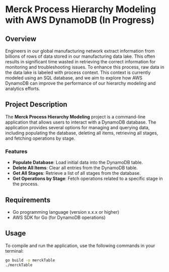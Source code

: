 # Merck Process Hierarchy Modeling with AWS DynamoDB (In Progress)

## Overview

Engineers in our global manufacturing network extract information from billions of rows of data stored in our manufacturing data lake. This often results in significant time wasted in retrieving the correct information for monitoring and troubleshooting issues. To enhance this process, raw data in the data lake is labeled with process context. This context is currently modeled using an SQL database, and we aim to explore how AWS DynamoDB can improve the performance of our hierarchy modeling and analytics efforts.

## Project Description

The **Merck Process Hierarchy Modeling** project is a command-line application that allows users to interact with a DynamoDB database. The application provides several options for managing and querying data, including populating the database, deleting all items, retrieving all stages, and fetching operations by stage.

### Features

- **Populate Database**: Load initial data into the DynamoDB table.
- **Delete All Items**: Clear all entries from the DynamoDB table.
- **Get All Stages**: Retrieve a list of all stages from the database.
- **Get Operations by Stage**: Fetch operations related to a specific stage in the process.

## Requirements

- Go programming language (version x.x.x or higher)
- AWS SDK for Go (for DynamoDB operations)

## Usage

To compile and run the application, use the following commands in your terminal:

```bash
go build -o merckTable
./merckTable



